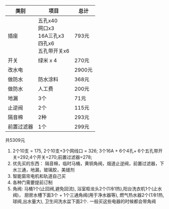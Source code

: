 | 类别 | 项目                                                                                            | 总计 |
| ---- | ----------------------------------------------------------------------------------------------- | ---- |
| 插座 | 五孔x40<br> 网口x3<br> 16A三孔x3 <br> 四孔x6 <br> 五孔带开关x6 | 793元      |
| 开关 | 绿米 x 4                                                                                        | 270元  |
| 改水电     | |2900元                                                                                                      |
| 做防水     |防水涂料 |368元| 
| 做防水     | 人工费 | 200元| 
|地漏| 3个 | 71元| 
|止逆阀| 2个 | 115元| 
|隔音棉 | 2种 | 293元| 
|前置过滤器 | 1个 | 299元| 
共5309元
1. 2个10支 = 175, 2个10支+3个网线口 = 326; 3个16A + 6个4孔+ 6个五孔带开关=292;4个开关=270;前置过滤器=278;
1. 优先买的东西： 隔音棉，临时马桶，黄铜角阀，烟道止逆阀，前置过滤器，下水三通，地漏，玻璃胶，美缝剂
2. 智能窗帘电机和轨道自己买
3. 各种门需要提前订制
4. 角阀: 马桶1个(止回阀,避免回流), 浴室柜龙头2个(1冷1热),阳台洗衣机1个(止水阀)， 厨房水槽下面3个 + 1个三通角阀(用于净水器等), 燃气热水器2个(1冷1热,球阀,出水量大),  卫生间洗水盆下面2个. 一般买这些电器的时候都会带角阀
